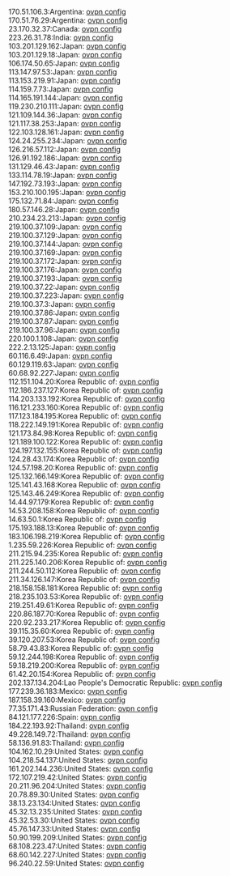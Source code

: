 170.51.106.3:Argentina: [ovpn config](vpn/170_51_106_3.ovpn)  
170.51.76.29:Argentina: [ovpn config](vpn/170_51_76_29.ovpn)  
23.170.32.37:Canada: [ovpn config](vpn/23_170_32_37.ovpn)  
223.26.31.78:India: [ovpn config](vpn/223_26_31_78.ovpn)  
103.201.129.162:Japan: [ovpn config](vpn/103_201_129_162.ovpn)  
103.201.129.18:Japan: [ovpn config](vpn/103_201_129_18.ovpn)  
106.174.50.65:Japan: [ovpn config](vpn/106_174_50_65.ovpn)  
113.147.97.53:Japan: [ovpn config](vpn/113_147_97_53.ovpn)  
113.153.219.91:Japan: [ovpn config](vpn/113_153_219_91.ovpn)  
114.159.7.73:Japan: [ovpn config](vpn/114_159_7_73.ovpn)  
114.165.191.144:Japan: [ovpn config](vpn/114_165_191_144.ovpn)  
119.230.210.111:Japan: [ovpn config](vpn/119_230_210_111.ovpn)  
121.109.144.36:Japan: [ovpn config](vpn/121_109_144_36.ovpn)  
121.117.38.253:Japan: [ovpn config](vpn/121_117_38_253.ovpn)  
122.103.128.161:Japan: [ovpn config](vpn/122_103_128_161.ovpn)  
124.24.255.234:Japan: [ovpn config](vpn/124_24_255_234.ovpn)  
126.216.57.112:Japan: [ovpn config](vpn/126_216_57_112.ovpn)  
126.91.192.186:Japan: [ovpn config](vpn/126_91_192_186.ovpn)  
131.129.46.43:Japan: [ovpn config](vpn/131_129_46_43.ovpn)  
133.114.78.19:Japan: [ovpn config](vpn/133_114_78_19.ovpn)  
147.192.73.193:Japan: [ovpn config](vpn/147_192_73_193.ovpn)  
153.210.100.195:Japan: [ovpn config](vpn/153_210_100_195.ovpn)  
175.132.71.84:Japan: [ovpn config](vpn/175_132_71_84.ovpn)  
180.57.146.28:Japan: [ovpn config](vpn/180_57_146_28.ovpn)  
210.234.23.213:Japan: [ovpn config](vpn/210_234_23_213.ovpn)  
219.100.37.109:Japan: [ovpn config](vpn/219_100_37_109.ovpn)  
219.100.37.129:Japan: [ovpn config](vpn/219_100_37_129.ovpn)  
219.100.37.144:Japan: [ovpn config](vpn/219_100_37_144.ovpn)  
219.100.37.169:Japan: [ovpn config](vpn/219_100_37_169.ovpn)  
219.100.37.172:Japan: [ovpn config](vpn/219_100_37_172.ovpn)  
219.100.37.176:Japan: [ovpn config](vpn/219_100_37_176.ovpn)  
219.100.37.193:Japan: [ovpn config](vpn/219_100_37_193.ovpn)  
219.100.37.22:Japan: [ovpn config](vpn/219_100_37_22.ovpn)  
219.100.37.223:Japan: [ovpn config](vpn/219_100_37_223.ovpn)  
219.100.37.3:Japan: [ovpn config](vpn/219_100_37_3.ovpn)  
219.100.37.86:Japan: [ovpn config](vpn/219_100_37_86.ovpn)  
219.100.37.87:Japan: [ovpn config](vpn/219_100_37_87.ovpn)  
219.100.37.96:Japan: [ovpn config](vpn/219_100_37_96.ovpn)  
220.100.1.108:Japan: [ovpn config](vpn/220_100_1_108.ovpn)  
222.2.13.125:Japan: [ovpn config](vpn/222_2_13_125.ovpn)  
60.116.6.49:Japan: [ovpn config](vpn/60_116_6_49.ovpn)  
60.129.119.63:Japan: [ovpn config](vpn/60_129_119_63.ovpn)  
60.68.92.227:Japan: [ovpn config](vpn/60_68_92_227.ovpn)  
112.151.104.20:Korea Republic of: [ovpn config](vpn/112_151_104_20.ovpn)  
112.186.237.127:Korea Republic of: [ovpn config](vpn/112_186_237_127.ovpn)  
114.203.133.192:Korea Republic of: [ovpn config](vpn/114_203_133_192.ovpn)  
116.121.233.160:Korea Republic of: [ovpn config](vpn/116_121_233_160.ovpn)  
117.123.184.195:Korea Republic of: [ovpn config](vpn/117_123_184_195.ovpn)  
118.222.149.191:Korea Republic of: [ovpn config](vpn/118_222_149_191.ovpn)  
121.173.84.98:Korea Republic of: [ovpn config](vpn/121_173_84_98.ovpn)  
121.189.100.122:Korea Republic of: [ovpn config](vpn/121_189_100_122.ovpn)  
124.197.132.155:Korea Republic of: [ovpn config](vpn/124_197_132_155.ovpn)  
124.28.43.174:Korea Republic of: [ovpn config](vpn/124_28_43_174.ovpn)  
124.57.198.20:Korea Republic of: [ovpn config](vpn/124_57_198_20.ovpn)  
125.132.166.149:Korea Republic of: [ovpn config](vpn/125_132_166_149.ovpn)  
125.141.43.168:Korea Republic of: [ovpn config](vpn/125_141_43_168.ovpn)  
125.143.46.249:Korea Republic of: [ovpn config](vpn/125_143_46_249.ovpn)  
14.44.97.179:Korea Republic of: [ovpn config](vpn/14_44_97_179.ovpn)  
14.53.208.158:Korea Republic of: [ovpn config](vpn/14_53_208_158.ovpn)  
14.63.50.1:Korea Republic of: [ovpn config](vpn/14_63_50_1.ovpn)  
175.193.188.13:Korea Republic of: [ovpn config](vpn/175_193_188_13.ovpn)  
183.106.198.219:Korea Republic of: [ovpn config](vpn/183_106_198_219.ovpn)  
1.235.59.226:Korea Republic of: [ovpn config](vpn/1_235_59_226.ovpn)  
211.215.94.235:Korea Republic of: [ovpn config](vpn/211_215_94_235.ovpn)  
211.225.140.206:Korea Republic of: [ovpn config](vpn/211_225_140_206.ovpn)  
211.244.50.112:Korea Republic of: [ovpn config](vpn/211_244_50_112.ovpn)  
211.34.126.147:Korea Republic of: [ovpn config](vpn/211_34_126_147.ovpn)  
218.158.158.181:Korea Republic of: [ovpn config](vpn/218_158_158_181.ovpn)  
218.235.103.53:Korea Republic of: [ovpn config](vpn/218_235_103_53.ovpn)  
219.251.49.61:Korea Republic of: [ovpn config](vpn/219_251_49_61.ovpn)  
220.86.187.70:Korea Republic of: [ovpn config](vpn/220_86_187_70.ovpn)  
220.92.233.217:Korea Republic of: [ovpn config](vpn/220_92_233_217.ovpn)  
39.115.35.60:Korea Republic of: [ovpn config](vpn/39_115_35_60.ovpn)  
39.120.207.53:Korea Republic of: [ovpn config](vpn/39_120_207_53.ovpn)  
58.79.43.83:Korea Republic of: [ovpn config](vpn/58_79_43_83.ovpn)  
59.12.244.198:Korea Republic of: [ovpn config](vpn/59_12_244_198.ovpn)  
59.18.219.200:Korea Republic of: [ovpn config](vpn/59_18_219_200.ovpn)  
61.42.20.154:Korea Republic of: [ovpn config](vpn/61_42_20_154.ovpn)  
202.137.134.204:Lao People's Democratic Republic: [ovpn config](vpn/202_137_134_204.ovpn)  
177.239.36.183:Mexico: [ovpn config](vpn/177_239_36_183.ovpn)  
187.158.39.160:Mexico: [ovpn config](vpn/187_158_39_160.ovpn)  
77.35.171.43:Russian Federation: [ovpn config](vpn/77_35_171_43.ovpn)  
84.121.177.226:Spain: [ovpn config](vpn/84_121_177_226.ovpn)  
184.22.193.92:Thailand: [ovpn config](vpn/184_22_193_92.ovpn)  
49.228.149.72:Thailand: [ovpn config](vpn/49_228_149_72.ovpn)  
58.136.91.83:Thailand: [ovpn config](vpn/58_136_91_83.ovpn)  
104.162.10.29:United States: [ovpn config](vpn/104_162_10_29.ovpn)  
104.218.54.137:United States: [ovpn config](vpn/104_218_54_137.ovpn)  
161.202.144.236:United States: [ovpn config](vpn/161_202_144_236.ovpn)  
172.107.219.42:United States: [ovpn config](vpn/172_107_219_42.ovpn)  
20.211.96.204:United States: [ovpn config](vpn/20_211_96_204.ovpn)  
20.78.89.30:United States: [ovpn config](vpn/20_78_89_30.ovpn)  
38.13.23.134:United States: [ovpn config](vpn/38_13_23_134.ovpn)  
45.32.13.235:United States: [ovpn config](vpn/45_32_13_235.ovpn)  
45.32.53.30:United States: [ovpn config](vpn/45_32_53_30.ovpn)  
45.76.147.33:United States: [ovpn config](vpn/45_76_147_33.ovpn)  
50.90.199.209:United States: [ovpn config](vpn/50_90_199_209.ovpn)  
68.108.223.47:United States: [ovpn config](vpn/68_108_223_47.ovpn)  
68.60.142.227:United States: [ovpn config](vpn/68_60_142_227.ovpn)  
96.240.22.59:United States: [ovpn config](vpn/96_240_22_59.ovpn)  
